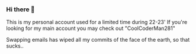 ### Hi there 👋
This is my personal account used for a limited time during 22-23'
If you're looking for my main account you may check out "CoolCoderMan281"

Swapping emails has wiped all my commits of the face of the earth, so that sucks..

<!--
**RealAweSnap/RealAweSnap** is a ✨ _special_ ✨ repository because its `README.md` (this file) appears on your GitHub profile.

Here are some ideas to get you started:

- 🔭 I’m currently working on ...
- 🌱 I’m currently learning ...
- 👯 I’m looking to collaborate on ...
- 🤔 I’m looking for help with ...
- 💬 Ask me about ...
- 📫 How to reach me: ...
- 😄 Pronouns: ...
- ⚡ Fun fact: ...
-->
